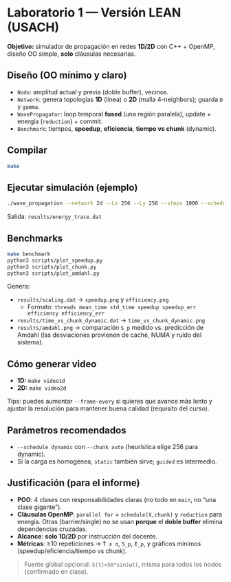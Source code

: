 # Laboratorio 1 — Versión LEAN (USACH)

**Objetivo:** simulador de propagación en redes **1D/2D** con C++ + OpenMP, diseño OO simple, **solo** cláusulas necesarias.

## Diseño (OO mínimo y claro)
- `Node`: amplitud actual y previa (doble buffer), vecinos.
- `Network`: genera topologías **1D** (línea) o **2D** (malla 4-neighbors); guarda `D` y `gamma`.
- `WavePropagator`: loop temporal **fused** (una región paralela), update + energía (`reduction`) + commit.
- `Benchmark`: tiempos, **speedup**, **eficiencia**, **tiempo vs chunk** (dynamic).

## Compilar
```bash
make
```

## Ejecutar simulación (ejemplo)
```bash
./wave_propagation --network 2d --Lx 256 --Ly 256 --steps 1000 --schedule dynamic --chunk auto --threads 8
```
Salida: `results/energy_trace.dat`

## Benchmarks
```bash
make benchmark
python3 scripts/plot_speedup.py
python3 scripts/plot_chunk.py
python3 scripts/plot_amdahl.py
```
Genera:
- `results/scaling.dat` → `speedup.png` y `efficiency.png`
  - Formato: `threads mean_time std_time speedup speedup_err efficiency efficiency_err`
- `results/time_vs_chunk_dynamic.dat` → `time_vs_chunk_dynamic.png`
- `results/amdahl.png` → comparación `S_p` medido vs. predicción de Amdahl (las desviaciones provienen de caché, NUMA y ruido del sistema).

## Cómo generar video
- **1D:** `make video1d`
- **2D:** `make video2d`

Tips: puedes aumentar `--frame-every` si quieres que avance más lento y ajustar la resolución para mantener buena calidad (requisito del curso).

## Parámetros recomendados
- `--schedule dynamic` con `--chunk auto` (heurística elige 256 para dynamic).
- Si la carga es homogénea, `static` también sirve; `guided` es intermedio.

## Justificación (para el informe)
- **POO**: 4 clases con responsabilidades claras (no todo en `main`, no “una clase gigante”).
- **Cláusulas OpenMP**: `parallel for` + `schedule(X,chunk)` y `reduction` para energía. Otras (barrier/single) no se usan **porque** el **doble buffer** elimina dependencias cruzadas.
- **Alcance**: **solo 1D/2D** por instrucción del docente.
- **Métricas**: ≥10 repeticiones → `T̄ ± σ`, `S_p`, `E_p`, y gráficos mínimos (speedup/eficiencia/tiempo vs chunk).

> Fuente global opcional: `S(t)=S0*sin(ωt)`, misma para todos los nodos (confirmado en clase).
